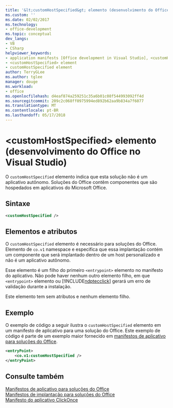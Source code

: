 ```yaml
---
title: '&lt;customHostSpecified&gt; elemento (desenvolvimento do Office no Visual Studio)'
ms.custom: ''
ms.date: 02/02/2017
ms.technology:
- office-development
ms.topic: conceptual
dev_langs:
- VB
- CSharp
helpviewer_keywords:
- application manifests [Office development in Visual Studio], <customHostSpecified> element
- <customHostSpecified> element
- customHostSpecified element
author: TerryGLee
ms.author: tglee
manager: douge
ms.workload:
- office
ms.openlocfilehash: d4eaf874a259251c35a6b01c08f544993092ff4d
ms.sourcegitcommit: 209c2c068ff0975994ed892b62aa9b834a7f6077
ms.translationtype: MT
ms.contentlocale: pt-BR
ms.lasthandoff: 05/17/2018
---
```

# <a name="ltcustomhostspecifiedgt-element-office-development-in-visual-studio"></a>&lt;customHostSpecified&gt; elemento (desenvolvimento do Office no Visual Studio)
  O `customHostSpecified` elemento indica que esta solução não é um aplicativo autônomo. Soluções do Office contêm componentes que são hospedados em aplicativos do Microsoft Office.  
  
## <a name="syntax"></a>Sintaxe  
  
```xml
<customHostSpecified />  
```  
  
## <a name="elements-and-attributes"></a>Elementos e atributos  
 O `customHostSpecified` elemento é necessário para soluções do Office. Elemento de `co.v1` namespace e especifica que essa implantação contém um componente que será implantado dentro de um host personalizado e não é um aplicativo autônomo.  
  
 Esse elemento é um filho do primeiro `<entrypoint>` elemento no manifesto do aplicativo. Não pode haver nenhum outro elemento filho, em que `<entrypoint>` elemento ou [!INCLUDE[ndptecclick](../vsto/includes/ndptecclick-md.md)] gerará um erro de validação durante a instalação.  
  
 Este elemento tem sem atributos e nenhum elemento filho.  
  
## <a name="example"></a>Exemplo  
 O exemplo de código a seguir ilustra o `customHostSpecified` elemento em um manifesto de aplicativo para uma solução do Office. Este exemplo de código é parte de um exemplo maior fornecido em [manifestos de aplicativo para soluções do Office](../vsto/application-manifests-for-office-solutions.md).  
  
```xml
<entryPoint>  
    <co.v1:customHostSpecified />  
</entryPoint>  
```  
  
## <a name="see-also"></a>Consulte também  
 [Manifestos de aplicativo para soluções do Office](../vsto/application-manifests-for-office-solutions.md)   
 [Manifestos de implantação para soluções do Office](../vsto/deployment-manifests-for-office-solutions.md)   
 [Manifesto do aplicativo ClickOnce](/visualstudio/deployment/clickonce-application-manifest)  
  
  